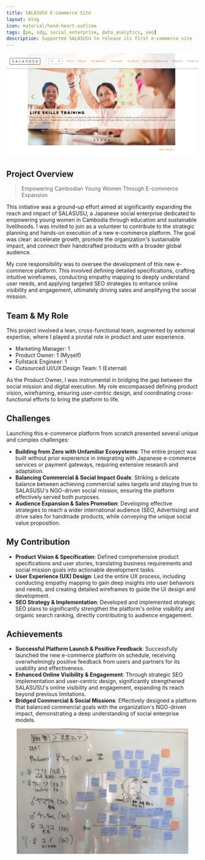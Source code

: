 ```yaml
---
title: SALASUSU E-commerce Site
layout: blog
icon: material/hand-heart-outline
tags: [pm, sdg, social_enterprise, data_analytics, seo]
description: Supported SALASUSU to release its first e-commerce site
---
```

![Image](../assets/images/salasusu_website.png)

## Project Overview

> Empowering Cambodian Young Women Through E-commerce Expansion

This initiative was a ground-up effort aimed at significantly expanding the reach and impact of SALASUSU, a Japanese social enterprise dedicated to empowering young women in Cambodia through education and sustainable livelihoods. I was invited to join as a volunteer to contribute to the strategic planning and hands-on execution of a new e-commerce platform. The goal was clear: accelerate growth, promote the organization's sustainable impact, and connect their handcrafted products with a broader global audience.

My core responsibility was to oversee the development of this new e-commerce platform. This involved defining detailed specifications, crafting intuitive wireframes, conducting empathy mapping to deeply understand user needs, and applying targeted SEO strategies to enhance online visibility and engagement, ultimately driving sales and amplifying the social mission.

## Team & My Role
This project involved a lean, cross-functional team, augmented by external expertise, where I played a pivotal role in product and user experience.

- Marketing Manager: 1
- Product Owner: 1 (Myself)
- Fullstack Engineer: 1
- Outsourced UI/UX Design Team: 1 (External)

As the Product Owner, I was instrumental in bridging the gap between the social mission and digital execution. My role encompassed defining product vision,  wireframing, ensuring user-centric design, and coordinating cross-functional efforts to bring the platform to life.

## Challenges

Launching this e-commerce platform from scratch presented several unique and complex challenges:

- **Building from Zero with Unfamiliar Ecosystems**: The entire project was built without prior experience in integrating with Japanese e-commerce services or payment gateways, requiring extensive research and adaptation.
- **Balancing Commercial & Social Impact Goals**: Striking a delicate balance between achieving commercial sales targets and staying true to SALASUSU's NGO-driven social mission, ensuring the platform effectively served both purposes.
- **Audience Expansion & Sales Promotion**: Developing effective strategies to reach a wider international audience (SEO, Advertising) and drive sales for handmade products, while conveying the unique social value proposition.

## My Contribution

- **Product Vision & Specification**: Defined comprehensive product specifications and user stories, translating business requirements and social mission goals into actionable development tasks.
- **User Experience (UX) Design**: Led the entire UX process, including conducting empathy mapping to gain deep insights into user behaviors and needs, and creating detailed wireframes to guide the UI design and development.
- **SEO Strategy & Implementation**: Developed and implemented strategic SEO plans to significantly strengthen the platform's online visibility and organic search ranking, directly contributing to audience engagement. 

## Achievements

- **Successful Platform Launch & Positive Feedback**: Successfully launched the new e-commerce platform on schedule, receiving overwhelmingly positive feedback from users and partners for its usability and effectiveness.
- **Enhanced Online Visibility & Engagement**: Through strategic SEO implementation and user-centric design, significantly strengthened SALASUSU's online visibility and engagement, expanding its reach beyond previous limitations.
- **Bridged Commercial & Social Missions**: Effectively designed a platform that balanced commercial goals with the organization's NGO-driven impact, demonstrating a deep understanding of social enterprise models.


<div style="text-align: center;">
  <img src="../assets/images/susu_empathy.png" alt="Empathy Map for SALASUSU" width="450">
</div>
<br>
